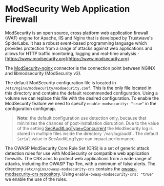# ModSecurity Web Application Firewall

ModSecurity is an open source, cross platform web application firewall (WAF) engine for Apache, IIS and Nginx that is developed by Trustwave's SpiderLabs. It has a robust event-based programming language which provides protection from a range of attacks against web applications and allows for HTTP traffic monitoring, logging and real-time analysis - [https://www.modsecurity.org](https://www.modsecurity.org)

The [ModSecurity-nginx](https://github.com/SpiderLabs/ModSecurity-nginx) connector is the connection point between NGINX and libmodsecurity (ModSecurity v3).

The default ModSecurity configuration file is located in `/etc/nginx/modsecurity/modsecurity.conf`. This is the only file located in this directory and contains the default recommended configuration. Using a volume we can replace this file with the desired configuration.
To enable the ModSecurity feature we need to specify `enable-modsecurity: "true"` in the configuration configmap.

>__Note:__ the default configuration use detection only, because that minimizes the chances of post-installation disruption.
Due to the value of the setting [SecAuditLogType=Concurrent](https://github.com/SpiderLabs/ModSecurity/wiki/Reference-Manual-(v2.x)#secauditlogtype) the ModSecurity log is stored in multiple files inside the directory `/var/log/audit`.
The default `Serial` value in SecAuditLogType can impact performance.

The OWASP ModSecurity Core Rule Set (CRS) is a set of generic attack detection rules for use with ModSecurity or compatible web application firewalls. The CRS aims to protect web applications from a wide range of attacks, including the OWASP Top Ten, with a minimum of false alerts.
The directory `/etc/nginx/owasp-modsecurity-crs` contains the [owasp-modsecurity-crs repository](https://github.com/SpiderLabs/owasp-modsecurity-crs).
Using `enable-owasp-modsecurity-crs: "true"` we enable the use of the rules.
